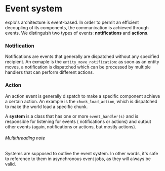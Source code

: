 # Event system

explo's architecture is event-based. In order to permit an efficient decoupling of its components, the communication
is achieved through events. We distinguish two types of events: **notifications** and **actions**.

### Notification

Notifications are events that generally are dispatched without any specified recipient. An exmaple is the
`entity_move_notification`: as soon as an entity moves, a notification is dispatched which can be processed by multiple
handlers that can perform
different actions.

### Action

An action event is generally dispatch to make a specific component achieve a certain action. An example is the
`chunk_load_action`, which is dispatched to make the world load a specific chunk.

A **system** is a class that has one or more `event_handler(s)` and is responsible for listening for events (
notifications
or actions) and output other events (again, notifications or actions, but mostly actions).

###### Multithreading note

Systems are supposed to outlive the event system. In other words, it's safe to reference to them in asynchronous event
jobs, as they will always be valid.

